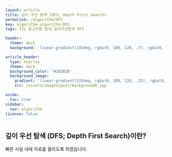 ```yaml
---
layout: article
title: 깊이 우선 탐색 (DFS; Depth First Search)
permalink: /algorithm/DFS
key: algorithm-algorithm-DFS
tags: TIL 알고리즘 탐색 깊이우선탐색 DFS

header:
  theme: dark
  background: 'linear-gradient(135deg, rgba(0, 189, 128, .7), rgba(0, 128, 255, .8))'

article_header:
  type: overlay
  theme: dark
  background_color: '#203028'
  background_image:
    gradient: 'linear-gradient(135deg, rgba(0, 189, 128, .25), rgba(0, 128, 255, .3))'
    src: /assets/images/post/background8.jpg

aside:
  toc: true
sidebar:
  nav: algorithm
license: false
---
```


## 깊이 우선 탐색 (DFS; Depth First Search)이란?
<!--more-->

빠른 시일 내에 자료를 올리도록 하겠습니다.